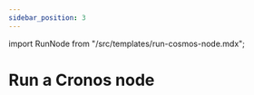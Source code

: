 ```yaml
---
sidebar_position: 3
---
```


import RunNode from "/src/templates/run-cosmos-node.mdx";


# Run a Cronos node

<RunNode />
